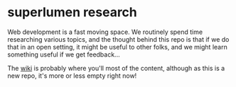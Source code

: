 # superlumen research

Web development is a fast moving space. We routinely spend time researching various topics, and the thought behind this repo is that if we do that in an open setting, it might be useful to other folks, and we might learn something useful if we get feedback...

The [wiki](/superlumen/research/wiki) is probably where you'll most of the content, although as this is a new repo, it's more or less empty right now!
